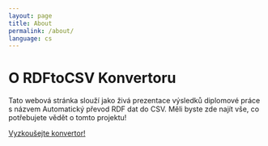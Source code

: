 ```yaml
---
layout: page
title: About
permalink: /about/
language: cs
---
```

# O RDFtoCSV Konvertoru 

Tato webová stránka slouží jako živá prezentace výsledků diplomové práce s názvem Automatický převod RDF dat do CSV. Měli byste zde najít vše, co potřebujete vědět o tomto projektu!

[Vyzkoušejte konvertor!]({{site.baseurl}}/converter)

[jekyll-organization]: https://github.com/jekyll
